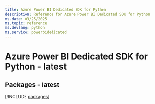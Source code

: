 ```yaml
---
title: Azure Power BI Dedicated SDK for Python
description: Reference for Azure Power BI Dedicated SDK for Python
ms.date: 03/25/2025
ms.topic: reference
ms.devlang: python
ms.service: powerbidedicated
---
```

# Azure Power BI Dedicated SDK for Python - latest
## Packages - latest
[!INCLUDE [packages](power-bi-dedicated-index.md)]